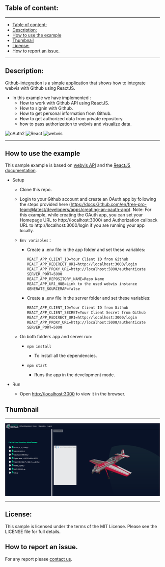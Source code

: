 ## Table of content:
---
- [Table of content:](#table-of-content)
- [Description:](#description)
- [How to use the example](#how-to-use-the-example)
- [Thumbnail](#thumbnail)
- [License:](#license)
- [How to report an issue.](#how-to-report-an-issue)

---

## Description:
Github-integration is a simple application that shows how to integrate webvis with Github using ReactJS.
- In this example we have implemented :
  - How to work with Github API using ReactJS.
  - How to signin with Github.
  - How to get personal information from Github.
  - How to get authorized data from private repository.
  - how to pass authorization to webvis and visualize data.
  
![oAuth2](https://img.shields.io/badge/oAuth2-v1-green.svg)
![React](https://img.shields.io/badge/reactjs-16.0-green.svg)
![webvis](https://img.shields.io/badge/webvis-3.6.1-green.svg)

---

## How to use the example
This sample example is based on [webvis API](https://docs.threedy.io/3.6.1/index.html) and the  [ReactJS documentation](https://reactjs.org/docs/getting-started.html).

- Setup

    - Clone this repo.
    - Login to your Github account and create an OAuth app by following the steps provided here 
    (https://docs.Github.com/en/free-pro-team@latest/developers/apps/creating-an-oauth-app).
     Note: For this example, while creating the OAuth app, you can set your Homepage URL to http://localhost:3000/ and
     Authorization callback URL to http://localhost:3000/login if you are running your app locally.

    -  `Env variables` :
  
        - Create a .env file in the app folder and set these variables: 
           ```
           REACT_APP_CLIENT_ID=Your Client ID from Github
           REACT_APP_REDIRECT_URI=http://localhost:3000/login
           REACT_APP_PROXY_URL=http://localhost:5000/authenticate
           SERVER_PORT=5000
           REACT_APP_REPOSITORY_NAME=Repo Name
           REACT_APP_URl_HUB=Link to the used webvis instance
           GENERATE_SOURCEMAP=false
           ```
        - Create a .env file in the server folder and set these variables: 
           ```
           REACT_APP_CLIENT_ID=Your Client ID from Github
           REACT_APP_CLIENT_SECRET=Your Client Secret from Github
           REACT_APP_REDIRECT_URI=http://localhost:3000/login
           REACT_APP_PROXY_URL=http://localhost:5000/authenticate
           SERVER_PORT=5000
           ```

    - On both folders app and server run:
      - `npm install`

          - To install all the dependencies.
      - `npm start`

          - Runs the app in the development mode.
- Run
    - Open [http://localhost:3000](http://localhost:3000) to view it in the browser.


## Thumbnail
---
![thumbnail](./integration.png)

---
## License:
This sample is licensed under the terms of the MIT License. Please see the LICENSE file for full details.
 

## How to report an issue.
For any report please [contact us](https://i3dhub.atlassian.net/servicedesk/customer/portal/2).
